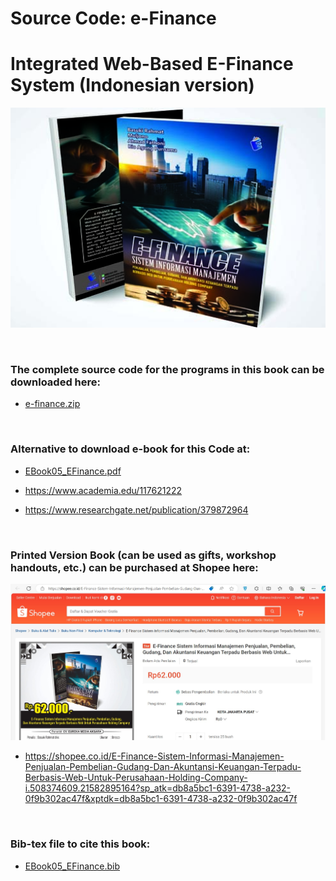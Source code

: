 # Source Code: e-Finance
# Integrated Web-Based E-Finance System (Indonesian version)

<p align="center">
  <img src="https://github.com/bsrahmat/ebook-05/blob/main/E-FINANCE.jpg" alt="" class="img-responsive" width="700">
</p>

<br>

### The complete source code for the programs in this book can be downloaded here:

- <a href="https://github.com/bsrahmat/e-finance/blob/main/e-finance.zip" target="_blank">e-finance.zip</a>

<br>


### Alternative to download e-book for this Code at:

- <a href="https://github.com/bsrahmat/ebook-05/blob/main/EBook05_EFinance.pdf" target="_blank">EBook05_EFinance.pdf</a>

- <a href="https://www.academia.edu/117621222" target="_blank">https://www.academia.edu/117621222</a>

- <a href="https://www.researchgate.net/publication/379872964" target="_blank">https://www.researchgate.net/publication/379872964</a>

<br>

### Printed Version Book (can be used as gifts, workshop handouts, etc.) can be purchased at Shopee here:

<p align="center">
<a href="https://shopee.co.id/E-Finance-Sistem-Informasi-Manajemen-Penjualan-Pembelian-Gudang-Dan-Akuntansi-Keuangan-Terpadu-Berbasis-Web-Untuk-Perusahaan-Holding-Company-i.508374609.21582895164?sp_atk=db8a5bc1-6391-4738-a232-0f9b302ac47f&xptdk=db8a5bc1-6391-4738-a232-0f9b302ac47f" target="_blank"><img src="https://github.com/bsrahmat/ebook-05/blob/main/shopee_book05.jpg" alt="" class="img-responsive" width="700">
</a>
</p>

- <a href="https://shopee.co.id/E-Finance-Sistem-Informasi-Manajemen-Penjualan-Pembelian-Gudang-Dan-Akuntansi-Keuangan-Terpadu-Berbasis-Web-Untuk-Perusahaan-Holding-Company-i.508374609.21582895164?sp_atk=db8a5bc1-6391-4738-a232-0f9b302ac47f&xptdk=db8a5bc1-6391-4738-a232-0f9b302ac47f" target="_blank">https://shopee.co.id/E-Finance-Sistem-Informasi-Manajemen-Penjualan-Pembelian-Gudang-Dan-Akuntansi-Keuangan-Terpadu-Berbasis-Web-Untuk-Perusahaan-Holding-Company-i.508374609.21582895164?sp_atk=db8a5bc1-6391-4738-a232-0f9b302ac47f&xptdk=db8a5bc1-6391-4738-a232-0f9b302ac47f</a>

<br>

### Bib-tex file to cite this book:

- <a href="https://github.com/bsrahmat/ebook-05/blob/main/EBook05_EFinance.bib" target="_blank">EBook05_EFinance.bib</a>

<br>

